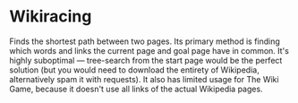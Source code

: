 # Wikiracing
Finds the shortest path between two pages. Its primary method is finding which words and links the current page and goal page have in common. It's highly suboptimal — tree-search from the start page would be the perfect solution (but you would need to download the entirety of Wikipedia, alternatively spam it with requests). It also has limited usage for The Wiki Game, because it doesn't use all links of the actual Wikipedia pages.
